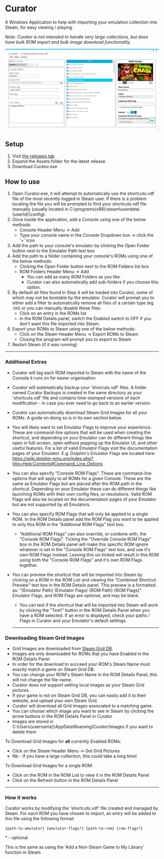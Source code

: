 # Curator
A Windows Application to help with importing your emulation collection into Steam, for easy viewing / playing.

*Note: Curator is not intended to handle very large collections, but does have bulk ROM import and bulk image download functionality.*

![Alt text](Resources/Images/full.png?raw=true "Curator")

## Setup
1. Visit [the releases tab](https://github.com/RobertMillett/Curator/releases)
2. Expand the Assets folder for the latest release
3. Download Curator.exe

## How to use

1. Open Curator.exe, it will attempt to automatically use the shortcuts.vdf file of the most recently logged in Steam user. If there is a problem locating the file you will be prompted to find your shortcuts.vdf file manually (usually located in C:\programs(x86)\steam\userdata\\{userId}\config).
2. Once inside the application, add a Console using one of the below methods:
	* Console Header Menu -> Add
	* Type your console name in the Console Dropdown box  -> click the '+' icon
3. Add the path to your console's emulator by clicking the Open Folder button next to the Emulator Path text box
4. Add the path to a folder containing your console's ROMs using one of the below methods:
	* Clicking the Open Folder button next to the ROM Folders list box
	* ROM Folders Header Menu -> Add
		* You can add as many ROM Folders as you like.
		* Curator can also automatically add sub-folders if you choose this option.   
5. By default all files found in Step 4 will be loaded into Curator, some of which may not be bootable by the emulator. Curator will prompt you to either add a filter to automatically remove all files of a certain type (eg .txt) or you can manually disable these files:
	* Click on an entry in the ROMs list
	* In the ROM Details panel, switch the Enabled switch to OFF if you don't want this file imported into Steam.
6. Export your ROMs to Steam using one of the below methods: 
	* Click on the Steam Header Menu -> Export ROMs to Steam 
    * Closing the program will prompt you to export to Steam 
7. Restart Steam (if it was running)
    
  ___

### Additional Extras
* Curator will tag each ROM imported to Steam with the name of the Console it runs on for easier organisation.
* Curator will automatically backup your 'shorcuts.vdf' files. A folder named Curator Backups is created in the same directory as your 'shortcuts.vdf' file and contains time-stamped versions of each modification - in case you ever need to go back to an earlier version.
* Curator can automatically download Steam Grid Images for all your ROMs. A guide on doing so is in its own section below.
* You will likely want to set Emulator Flags to improve your experience. These are command-line options that will be used when creating the shortcut, and depending on your Emulator can do different things like open in full-screen, open without popping up the Emulator UI, and other useful features. For a list of valid Emulator Flags visit the documentation pages of your Emulator. E.g. Dolphin's Emulator Flags are located here: https://wiki.dolphin-emu.org/index.php?title=Help:Contents#Command_Line_Options
* You can also specify "Console ROM Flags". These are command-line options that will apply to all ROMs for a given Console. These are the same as Emulator Flags but are placed after the ROM path in the shortcut. Depending on your Emulator these can do different things like launching ROMs with their own config files, or resolutions. Valid ROM Flags will also be located on the documentation pages of your Emulator but are not supported by all Emulators.
* You can also specify ROM Flags that will only be applied to a single ROM. In the ROM Details panel add the ROM Flag you want to be applied to only this ROM in the "Additional ROM Flags" text box.  
  * "Additional ROM Flags" can also override, or combine with, the "Console ROM Flags". Ticking the "Override Console ROM Flags" box in the ROM Details panel will make this specific ROM ignore whatever is set in the "Console ROM Flags" text box, and use it's own ROM Flags instead. Leaving this un-ticked will result in this ROM using both the "Console ROM Flags" and it's own ROM Flags together.
* You can preview the shortcut that will be imported into Steam by clicking on a ROM in the ROM List and viewing the "Combined Shortcut Preview" text box in the ROM Details panel. This preview is a formatted as: "{Emulator Path} {Emulator Flags} {ROM Path} {ROM Flags}". Emulator Flags, and ROM Flags are optional, and may be blank.
  * You can test if the shortcut that will be imported into Steam will work by clicking the "Test!" button in the ROM Details Panel when you have a ROM selected. If an error is displayed, check your paths / Flags in Curator and your Emulator's default settings.
  
  ___
  
### Downloading Steam Grid Images
* Grid Images are downloaded from [Steam Grid DB](http://steamgriddb.com). 
* Images are only downloaded for ROMs that you have Enabled in the ROM Details Panel
* In order for the download to succeed your ROM's Steam Name must exactly match a game on Steam Grid DB.
* You can change your ROM's Steam Name in the ROM Details Panel, this will not change the file-name.
* Curator does not support setting local images as your Steam Grid pictures.
* If your game is not on Steam Grid DB, you can easily add it to their website, and upload your own Steam Grid.
* Curator will download all Grid Images associated to a matching game.
* You can choose which image you want to see in Steam by clicking the arrow buttons in the ROM Details Panel in Curator
* Images are stored in C:\Users\{username}\AppData\Roaming\Curator\Images if you want to delete them

To Download Grid Images for **all** currently Enabled ROMs:
* Click on the Steam Header Menu -> Get Grid Pictures
* Nb - If you have a large collection, this could take a long time!

To Download Grid Images for a single ROM:
* Click on the ROM in the ROM List to view it in the ROM Details Panel
* Click on the Refresh button in the ROM Details Panel

___

### How it works
Curator works by modifying the 'shortcuts.vdf' file created and managed by Steam. For each ROM you have chosen to import, an entry will be added to this file using the following format:

`{path-to-emulator} {emulator-flags*} {path-to-rom} {rom-flags*}`

\* \- optional

This is the same as using the 'Add a Non-Steam Game to My Library' function in Steam.
